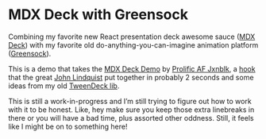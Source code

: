 # MDX	Deck with Greensock

Combining my favorite new React presentation deck awesome sauce ([MDX Deck](https://github.com/jxnblk/mdx-deck)) with my favorite old do-anything-you-can-imagine animation platform ([Greensock](https://greensock.com)).

This is a demo that takes the [MDX Deck Demo](https://github.com/jxnblk/mdx-deck/blob/master/docs/demo.mdx) by [Prolific AF Jxnblk](https://jxnblk.com/), a [hook](https://github.com/johnlindquist/use-gsap) that the great [John Lindquist](https://johnlindquist.com/) put together in probably 2 seconds and some ideas from my old [TweenDeck lib](https://johnpolacek.github.io/tweendeck/).

This is still a work-in-progress and I’m still trying to figure out how to work with it to be honest. Like, hey make sure you keep those extra linebreaks in there or you will have a bad time, plus assorted other oddness. Still, it feels like I might be on to something here!